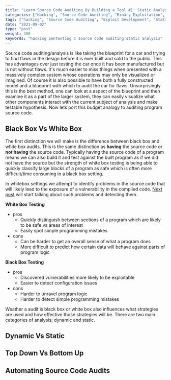 ```yaml
---
title: "Learn Source Code Auditing By Building a Tool #1: Static Analysis for the Dynamically Paralyzed"
categories: ["Hacking", "Source Code Auditing", "Binary Exploitation", "Code Review"]
tags: ["hacking", "Source Code Auditing", "Exploit Development", "Static Analysis"]
date: "2021-09-02"
type: "post"
weight: 400
keywords: "hacking pentesting c source code auditing static analysis"
---
```


Source code auditing/analysis is like taking the blueprint for a car and trying to find flaws in the design before it is ever built and sold to the public. This has advantages over just testing the car once it has been manufactured but is not without flaws. It's much easier to miss things when presented with a massively complex system whose operations may only be visualized or imagined. Of course it is also possible to have both a fully constructed model and a blueprint with which to audit the car for flaws. Unsurprisingly this is the best method, one can look at a aspect of the blueprint and then examine it as a part of the larger system, they can easily visualize what other components interact with the current subject of analysis and make testable hypothesis. Now lets port this budget analogy to auditing program source code.


## Black Box Vs White Box

The first distinction we will make is the difference between black box and white box audits. This is the same distinction as **having** the source code or **not having** the source code. Typically having the source code of a program means we can also build it and test against the built program as if we did not have the source but the strength of white box testing is being able to quickly classify large blocks of a program as safe which is often more difficult/time consuming in a black box setting. 

In whitebox settings we attempt to identify problems in the source code that will likely lead to the exposure of a vulnerability in the compiled code. [Next post](#) will start talking about such problems and detecting them.


**White Box Testing**

+ pros
   + Quickly distinguish between sections of a program which are likely to be safe vs areas of interest
   + Easily spot simple programming mistakes
+ cons
   + Can be harder to get an overall sense of what a program does
   + More difficult to predict how certain data will behave against parts of program logic 


**Black Box Testing**

+ pros
   + Discovered vulnerabilities more likely to be exploitable
   + Easier to detect configuration issues
+ cons
   + Harder to unravel program logic
   + Harder to detect simple programming mistakes  


Weather a audit is black box or white box also influences what strategies are used and how effective those strategies will be. There are two main categories of analysis; dynamic and static.


## Dynamic Vs Static




## Top Down Vs Bottom Up

## Automating Source Code Audits